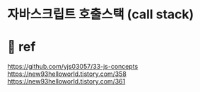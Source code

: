 # 자바스크립트 호출스택 (call stack)

# 🔗 ref

https://github.com/yjs03057/33-js-concepts
https://new93helloworld.tistory.com/358
https://new93helloworld.tistory.com/361
